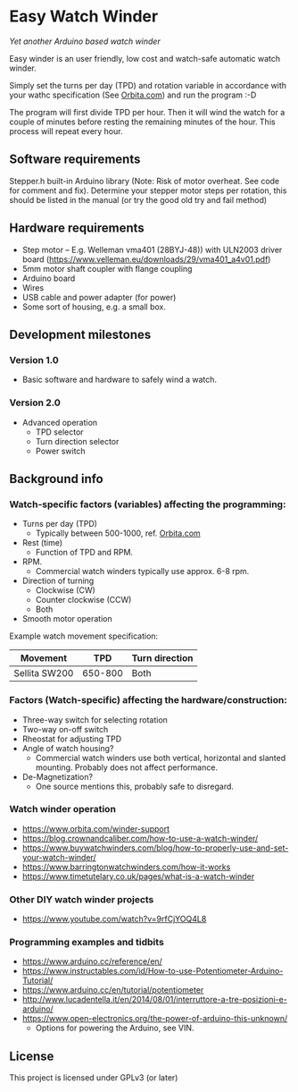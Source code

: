 # Easy Watch Winder
*Yet another Arduino based watch winder*

Easy winder is an user friendly, low cost and watch-safe automatic watch winder.

Simply set the turns per day (TPD) and rotation variable in accordance with your wathc specification (See [Orbita.com](https://www.orbita.com/winder-support)) and run the program :-D

The program will first divide TPD per hour. Then it will wind the watch for a couple of minutes before resting the remaining minutes of the hour. This process will repeat every hour.

## Software requirements
Stepper.h built-in Arduino library (Note: Risk of motor overheat. See code for comment and fix). Determine your stepper motor steps per rotation, this should be listed in the manual (or try the good old try and fail method)

## Hardware requirements
- Step motor – E.g. Welleman vma401 (28BYJ-48)) with ULN2003 driver board (https://www.velleman.eu/downloads/29/vma401_a4v01.pdf)
- 5mm motor shaft coupler with flange coupling
- Arduino board
- Wires
- USB cable and power adapter (for power)
- Some sort of housing, e.g. a small box.

## Development milestones
### Version 1.0
- Basic software and hardware to safely wind a watch.

### Version 2.0
- Advanced operation
  - TPD selector
  - Turn direction selector
  - Power switch

## Background info
### Watch-specific factors (variables) affecting the programming:
- Turns per day (TPD)
  - Typically between 500-1000, ref. [Orbita.com](https://www.orbita.com/winder-support)
- Rest (time)
  - Function of TPD and RPM.
- RPM.
  - Commercial watch winders typically use approx. 6-8 rpm.
- Direction of turning
  - Clockwise (CW)
  - Counter clockwise (CCW)
  - Both
- Smooth motor operation

Example watch movement specification:

| Movement | TPD | Turn direction |
| ---      | --- | ---            |
| Sellita SW200 | 650-800 | Both |

### Factors (Watch-specific) affecting the hardware/construction:
- Three-way switch for selecting rotation
- Two-way on-off switch
- Rheostat for adjusting TPD
- Angle of watch housing?
    - Commercial watch winders use both vertical, horizontal and slanted mounting. Probably does not affect performance.
- De-Magnetization?
  - One source mentions this, probably safe to disregard.

### Watch winder operation
- https://www.orbita.com/winder-support
- https://blog.crownandcaliber.com/how-to-use-a-watch-winder/
- https://www.buywatchwinders.com/blog/how-to-properly-use-and-set-your-watch-winder/
- https://www.barringtonwatchwinders.com/how-it-works
- https://www.timetutelary.co.uk/pages/what-is-a-watch-winder

### Other DIY watch winder projects
- https://www.youtube.com/watch?v=9rfCjYOQ4L8

### Programming examples and tidbits
- https://www.arduino.cc/reference/en/
- https://www.instructables.com/id/How-to-use-Potentiometer-Arduino-Tutorial/
- https://www.arduino.cc/en/tutorial/potentiometer
- http://www.lucadentella.it/en/2014/08/01/interruttore-a-tre-posizioni-e-arduino/
- https://www.open-electronics.org/the-power-of-arduino-this-unknown/
  - Options for powering the Arduino, see VIN.
## License
This project is licensed under GPLv3 (or later)
